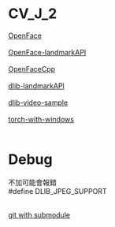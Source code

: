 # CV_J_2

[OpenFace](http://cmusatyalab.github.io/openface/)<br><br>
[OpenFace-landmarkAPI](http://openface-api.readthedocs.io/en/latest/openface.html#openface.TorchNeuralNet.defaultModel)<br><br>
[OpenFaceCpp](https://github.com/aybassiouny/OpenFaceCpp)<br><br>
[dlib-landmarkAPI](http://blog.dlib.net/2014/08/real-time-face-pose-estimation.html)<br><br>
[dlib-video-sample](https://ifun01.com/85D8TFZ.html)<br><br>
[torch-with-windows](https://github.com/torch/torch7/wiki/Windows)<br><br>


# Debug

不加可能會報錯<br>
#define DLIB_JPEG_SUPPORT<br><br>

[git with submodule](https://stackoverflow.com/questions/3796927/how-to-git-clone-including-submodules)<br><br>



